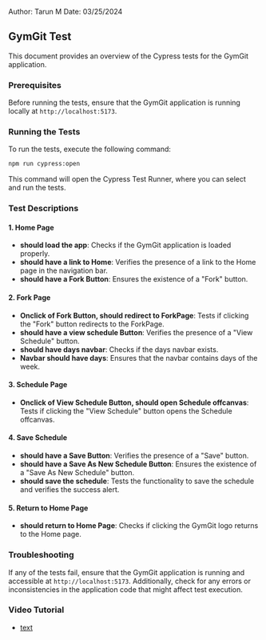 Author: Tarun M Date: 03/25/2024

## GymGit Test

This document provides an overview of the Cypress tests for the GymGit application.

### Prerequisites

Before running the tests, ensure that the GymGit application is running locally at `http://localhost:5173`.

### Running the Tests

To run the tests, execute the following command:

```bash
npm run cypress:open
```

This command will open the Cypress Test Runner, where you can select and run the tests.

### Test Descriptions

#### 1. Home Page

- **should load the app**: Checks if the GymGit application is loaded properly.
- **should have a link to Home**: Verifies the presence of a link to the Home page in the navigation bar.
- **should have a Fork Button**: Ensures the existence of a "Fork" button.

#### 2. Fork Page

- **Onclick of Fork Button, should redirect to ForkPage**: Tests if clicking the "Fork" button redirects to the ForkPage.
- **should have a view schedule Button**: Verifies the presence of a "View Schedule" button.
- **should have days navbar**: Checks if the days navbar exists.
- **Navbar should have days**: Ensures that the navbar contains days of the week.

#### 3. Schedule Page

- **Onclick of View Schedule Button, should open Schedule offcanvas**: Tests if clicking the "View Schedule" button opens the Schedule offcanvas.

#### 4. Save Schedule

- **should have a Save Button**: Verifies the presence of a "Save" button.
- **should have a Save As New Schedule Button**: Ensures the existence of a "Save As New Schedule" button.
- **should save the schedule**: Tests the functionality to save the schedule and verifies the success alert.

#### 5. Return to Home Page

- **should return to Home Page**: Checks if clicking the GymGit logo returns to the Home page.

### Troubleshooting

If any of the tests fail, ensure that the GymGit application is running and accessible at `http://localhost:5173`. Additionally, check for any errors or inconsistencies in the application code that might affect test execution.

### Video Tutorial

- [text](https://youtu.be/vyijdYO2UYk)